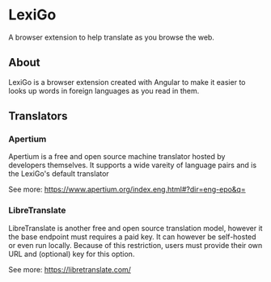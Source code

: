 # LexiGo

A browser extension to help translate as you browse the web.

## About

LexiGo is a browser extension created with Angular to make it easier to looks up words in foreign languages as you read in them.

## Translators

### Apertium

Apertium is a free and open source machine translator hosted by developers themselves. It supports a wide vareity of language pairs and is the LexiGo's default translator

See more: https://www.apertium.org/index.eng.html#?dir=eng-epo&q=

### LibreTranslate

LibreTranslate is another free and open source translation model, however it the base endpoint must requires a paid key. It can however be self-hosted or even run locally. Because of this restriction, users must provide their own URL and (optional) key for this option.

See more: https://libretranslate.com/